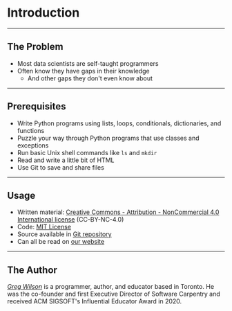# Introduction

---

## The Problem

-   Most data scientists are self-taught programmers
-   Often know they have gaps in their knowledge
    -   And other gaps they don't even know about

---

## Prerequisites

-   Write Python programs using lists, loops, conditionals, dictionaries, and functions
-   Puzzle your way through Python programs that use classes and exceptions
-   Run basic Unix shell commands like `ls` and `mkdir`
-   Read and write a little bit of HTML
-   Use Git to save and share files

---

## Usage

-   Written material:
    [Creative Commons - Attribution - NonCommercial 4.0 International license][cc_by_nc]
    (CC-BY-NC-4.0)
-   Code:
    [MIT License][mit]
-   Source available in [Git repository][repo]
-   Can all be read on [our website][site]

---

## The Author

[*Greg Wilson*][wilson-greg] is a programmer, author, and educator based in Toronto.
He was the co-founder and first Executive Director of Software Carpentry
and received ACM SIGSOFT's Influential Educator Award in 2020.

[cc_by_nc]: https://creativecommons.org/licenses/by-nc/4.0/
[mit]: https://opensource.org/license/MIT
[repo]: https://github.com/gvwilson/web-tutorial
[site]: https://gvwilson.github.io/web-tutorial
[wilson-greg]: https://third-bit.com/
